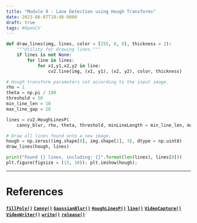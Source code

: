 ```yaml
---
title: "Module 9 - Lane Detection using Hough Transforms"
date: 2023-06-07T18:40-0800
draft: true
tags: #OpenCV
---
```


```python
def draw_lines(img, lines, color = [255, 0, 0], thickness = 2):
    """Utility for drawing lines."""
    if lines is not None:
        for line in lines:
            for x1,y1,x2,y2 in line:
                cv2.line(img, (x1, y1), (x2, y2), color, thickness)

# Hough transform parameters set according to the input image.
rho = 1
theta = np.pi / 180
threshold = 50
min_line_len = 10
max_line_gap = 20

lines = cv2.HoughLinesP(
    canny_blur, rho, theta, threshold, minLineLength = min_line_len, maxLineGap = max_line_gap)

# Draw all lines found onto a new image.
hough = np.zeros((img.shape[0], img.shape[1], 3), dtype = np.uint8)
draw_lines(hough, lines)

print("Found {} lines, including: {}".format(len(lines), lines[0]))
plt.figure(figsize = (15, 10)); plt.imshow(hough);
```

---
# References

[**`fillPoly()`**](https://docs.opencv.org/4.5.2/d6/d6e/group__imgproc__draw.html#ga311160e71d37e3b795324d097cb3a7dc)
[**`Canny()`**](https://docs.opencv.org/4.5.2/dd/d1a/group__imgproc__feature.html#ga04723e007ed888ddf11d9ba04e2232de)
[**`GaussianBlur()`**](https://docs.opencv.org/4.5.2/d4/d86/group__imgproc__filter.html#gaabe8c836e97159a9193fb0b11ac52cf1)
[**`HoughLinesP()`**](https://docs.opencv.org/4.5.2/dd/d1a/group__imgproc__feature.html#ga8618180a5948286384e3b7ca02f6feeb)
[**`line()`**](https://docs.opencv.org/4.5.2/d6/d6e/group__imgproc__draw.html#ga7078a9fae8c7e7d13d24dac2520ae4a2)
[**`VideoCapture()`**](https://docs.opencv.org/4.5.2/d8/dfe/classcv_1_1VideoCapture.html#ac4107fb146a762454a8a87715d9b7c96) 
[**`VideoWriter()`**](https://docs.opencv.org/4.5.2/dd/d9e/classcv_1_1VideoWriter.html#ad59c61d8881ba2b2da22cff5487465b5) 
[**`write()`**](https://docs.opencv.org/4.5.2/dd/d9e/classcv_1_1VideoWriter.html#a30ebbc09c122332f62bd706b43f02a98)
[**`release()`**](https://docs.opencv.org/4.5.2/dd/d9e/classcv_1_1VideoWriter.html#a667f737e56d5ba6b0533c6c7bf941140)

